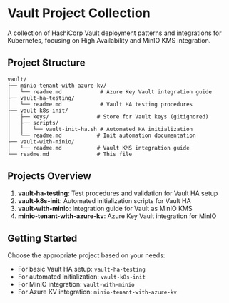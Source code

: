 # Vault Project Collection

A collection of HashiCorp Vault deployment patterns and integrations for Kubernetes, focusing on High Availability and MinIO KMS integration.

## Project Structure

```
vault/
├── minio-tenant-with-azure-kv/
│   └── readme.md            # Azure Key Vault integration guide
├── vault-ha-testing/
│   └── readme.md            # Vault HA testing procedures
├── vault-k8s-init/
│   ├── keys/               # Store for Vault keys (gitignored)
│   ├── scripts/
│   │   └── vault-init-ha.sh # Automated HA initialization
│   └── readme.md           # Init automation documentation
├── vault-with-minio/
│   └── readme.md           # Vault KMS integration guide
└── readme.md               # This file
```

## Projects Overview

1. **vault-ha-testing**: Test procedures and validation for Vault HA setup
2. **vault-k8s-init**: Automated initialization scripts for Vault HA
3. **vault-with-minio**: Integration guide for Vault as MinIO KMS
4. **minio-tenant-with-azure-kv**: Azure Key Vault integration for MinIO

## Getting Started

Choose the appropriate project based on your needs:
- For basic Vault HA setup: `vault-ha-testing`
- For automated initialization: `vault-k8s-init`
- For MinIO integration: `vault-with-minio`
- For Azure KV integration: `minio-tenant-with-azure-kv`
